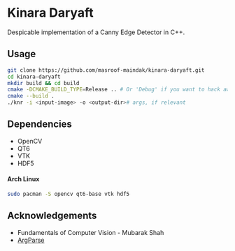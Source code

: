 # Kinara Daryaft

Despicable implementation of a Canny Edge Detector in C++.

## Usage

```bash
git clone https://github.com/masroof-maindak/kinara-daryaft.git
cd kinara-daryaft
mkdir build && cd build
cmake -DCMAKE_BUILD_TYPE=Release .. # Or 'Debug' if you want to hack away.
cmake --build .
./knr -i <input-image> -o <output-dir># args, if relevant
```

## Dependencies

- OpenCV
- QT6
- VTK
- HDF5

#### Arch Linux

```bash
sudo pacman -S opencv qt6-base vtk hdf5
```

## Acknowledgements

- Fundamentals of Computer Vision - Mubarak Shah
- [ArgParse](https://github.com/p-ranav/argparse)
